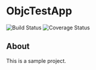 # ObjcTestApp

![Build Status](https://travis-ci.org/neogym/ObjcTestApp.svg?branch=master)
![Coverage Status](https://coveralls.io/repos/neogym/ObjcTestApp/badge.svg?branch=master)

## About

This is a sample project.

